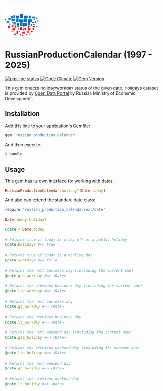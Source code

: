 ![](./doc/logo.png?sanitize=true)

# RussianProductionCalendar (1997 - 2025)

[![pipeline status](https://travis-ci.com/shlima/russian_production_calendar.svg?branch=master)](https://travis-ci.com/shlima/russian_production_calendar)
[![Code Climate](https://codeclimate.com/github/shlima/russian_production_calendar/badges/gpa.svg)](https://codeclimate.com/github/shlima/russian_production_calendar)
[![Gem Version](https://badge.fury.io/rb/russian_production_calendar.svg)](https://badge.fury.io/rb/russian_production_calendar)

This gem checks holiday/workday status of the given date. Holidays dataset is provided by [Open Data Portal](https://data.gov.ru/opendata/7708660670-proizvcalendar) by Russian Ministry of Economic Development.

## Installation

Add this line to your application's Gemfile:

```ruby
gem 'russian_production_calendar'
```

And then execute:

```bash
$ bundle
```

## Usage

This gem has its own interface for working with dates:

```ruby
RussianProductionCalendar.holiday?(Date.today)
```

And also can extend the standard date class:

```ruby
require 'russian_production_calendar/ext/date'

Date.today.holiday?
```

```ruby
@date = Date.today

# Returns true if today is a day off or a public holiday 
@date.holiday? #=> true

# Returns true if today is a working day
@date.workday? #=> false

# Returns the next business day (including the current one)
@date.gte_workday #=> <Date>

# Returns the previous business day (including the current one)
@date.lte_workday #=> <Date>

# Returns the next business day
@date.gt_workday #=> <Date>

# Returns the previous business day
@date.lt_workday #=> <Date>

# Returns the next weekend day (including the current one)
@date.gte_holiday #=> <Date>

# Returns the previous weekend day (including the current one)
@date.lte_holiday #=> <Date>

# Returns the next weekend day
@date.gt_holiday #=> <Date>

# Returns the previous weekend day
@date.lt_holiday #=> <Date>
```
